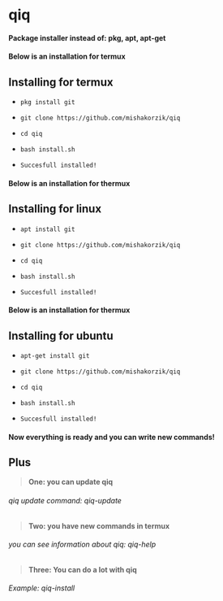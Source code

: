 # qiq
#### Package installer instead of:  pkg,  apt,  apt-get

#### Below is an installation for termux
## Installing for termux

* `pkg install git`
* `git clone https://github.com/mishakorzik/qiq`
* `cd qiq`
* `bash install.sh`

* `Succesfull installed!`

#### Below is an installation for thermux
## Installing for linux

* `apt install git`
* `git clone https://github.com/mishakorzik/qiq`
* `cd qiq`
* `bash install.sh`

* `Succesfull installed!`

#### Below is an installation for thermux
## Installing for ubuntu

* `apt-get install git`
* `git clone https://github.com/mishakorzik/qiq`
* `cd qiq`
* `bash install.sh`

* `Succesfull installed!`

#### Now everything is ready and you can write new commands!
## Plus

> **One: you can update qiq**
###### qiq update command: qiq-update

> **Two: you have new commands in termux**
###### you can see information about qiq: qiq-help

> **Three: You can do a lot with qiq**
###### Example: qiq-install

